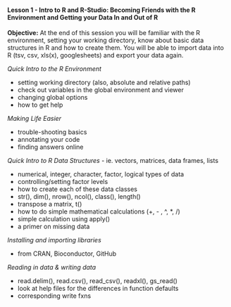 #### Lesson 1 - Intro to R and R-Studio: Becoming Friends with the R Environment and Getting your Data In and Out of R

**Objective:** At the end of this session you will be familiar with the R environment, setting your working directory, know about basic data structures in R and how to create them. You will be able to import data into R (tsv, csv, xls(x), googlesheets) and export your data again.

*Quick Intro to the R Environment*

-   setting working directory (also, absolute and relative paths)
-   check out variables in the global environment and viewer
-   changing global options
-   how to get help

*Making Life Easier*

-   trouble-shooting basics
-   annotating your code
-   finding answers online

*Quick Intro to R Data Structures* - ie. vectors, matrices, data frames, lists

-   numerical, integer, character, factor, logical types of data
-   controlling/setting factor levels
-   how to create each of these data classes
-   str(), dim(), nrow(), ncol(), class(), length()
-   transpose a matrix, t()
-   how to do simple mathematical calculations (+, - , ^, \*, /)
-   simple calculation using apply()
-   a primer on missing data

*Installing and importing libraries*

-   from CRAN, Bioconductor, GitHub

*Reading in data & writing data*

-   read.delim(), read.csv(), read\_csv(), readxl(), gs\_read()
-   look at help files for the differences in function defaults
-   corresponding write fxns
